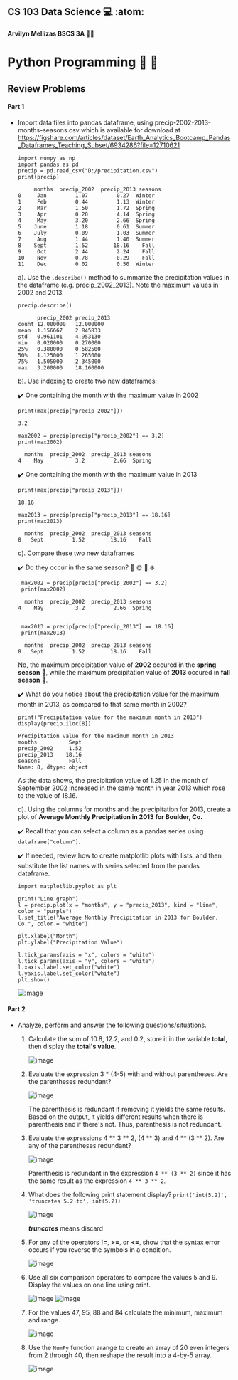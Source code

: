 ## CS 103 Data Science :computer: :atom:
#### Arvilyn Mellizas BSCS 3A :woman_technologist:

# Python Programming :snake: :panda_face:
## Review Problems

#### Part 1

- Import data files into pandas dataframe, using precip-2002-2013-months-seasons.csv which is available for download at https://figshare.com/articles/dataset/Earth_Analytics_Bootcamp_Pandas_Dataframes_Teaching_Subset/6934286?file=12710621

      import numpy as np
      import pandas as pd
      precip = pd.read_csv("D:/precipitation.csv")
      print(precip)
      
           months  precip_2002  precip_2013 seasons
      0     Jan         1.07         0.27  Winter
      1     Feb         0.44         1.13  Winter
      2     Mar         1.50         1.72  Spring
      3     Apr         0.20         4.14  Spring
      4     May         3.20         2.66  Spring
      5    June         1.18         0.61  Summer
      6    July         0.09         1.03  Summer
      7     Aug         1.44         1.40  Summer
      8    Sept         1.52        18.16    Fall
      9     Oct         2.44         2.24    Fall
      10    Nov         0.78         0.29    Fall
      11    Dec         0.02         0.50  Winter

  a). Use the `.describe()` method to summarize the precipitation values in the dataframe (e.g. precip_2002_2013). Note the maximum values in 2002 and 2013.

      precip.describe()
      
            precip_2002	precip_2013
      count	12.000000	12.000000
      mean	1.156667	2.845833
      std	0.961101	4.953130
      min	0.020000	0.270000
      25%	0.380000	0.582500
      50%	1.125000	1.265000
      75%	1.505000	2.345000
      max	3.200000	18.160000

 
    
   b). Use indexing to create two new dataframes:
       
     :heavy_check_mark: One containing the month with the maximum value in 2002
     
      print(max(precip["precip_2002"]))
      
      3.2

      max2002 = precip[precip["precip_2002"] == 3.2] 
      print(max2002)
      
        months  precip_2002  precip_2013 seasons
      4    May          3.2         2.66  Spring
     
     :heavy_check_mark: One containing the month with the maximum value in 2013
     
      print(max(precip["precip_2013"]))
      
      18.16

      max2013 = precip[precip["precip_2013"] == 18.16]
      print(max2013)
      
        months  precip_2002  precip_2013 seasons
      8   Sept         1.52        18.16    Fall

    c). Compare these two new dataframes

     :heavy_check_mark: Do they occur in the same season?  :cherry_blossom: :sun_with_face: :fallen_leaf: :snowflake:
     
       max2002 = precip[precip["precip_2002"] == 3.2] 
       print(max2002)
      
        months  precip_2002  precip_2013 seasons
      4    May          3.2         2.66  Spring
      
      
       max2013 = precip[precip["precip_2013"] == 18.16]
       print(max2013)
      
        months  precip_2002  precip_2013 seasons
      8   Sept         1.52        18.16    Fall

     No, the maximum precipitation value of **2002** occured in the **spring season** :cherry_blossom:, while the maximum precipitation value of **2013** occured in **fall season** :fallen_leaf:.
     
     :heavy_check_mark: What do you notice about the precipitation value for the maximum month in 2013, as compared to that same month in 2002?
     
      print("Precipitation value for the maximum month in 2013")
      display(precip.iloc[8])
      
      Precipitation value for the maximum month in 2013
      months          Sept
      precip_2002     1.52
      precip_2013    18.16
      seasons         Fall
      Name: 8, dtype: object
    
    As the data shows, the precipitation value of 1.25 in the month of September 2002 increased in the same month in year 2013 which rose to the value of 18.16.
      
   d). Using the columns for months and the precipitation for 2013, create a plot of **Average Monthly Precipitation in 2013 for Boulder, Co.**
   
     :heavy_check_mark: Recall that you can select a column as a pandas series using `dataframe["column"]`.
     
     :heavy_check_mark: If needed, review how to create matplotlib plots with lists, and then substitute the list names with series selected from the pandas dataframe.
     
      import matplotlib.pyplot as plt
      
      print("Line graph")
      l = precip.plot(x = "months", y = "precip_2013", kind = "line", color = "purple")
      l.set_title("Average Monthly Precipitation in 2013 for Boulder, Co.", color = "white")
 
      plt.xlabel("Month")
      plt.ylabel("Precipitation Value")
      
      l.tick_params(axis = "x", colors = "white")
      l.tick_params(axis = "y", colors = "white")
      l.xaxis.label.set_color("white")
      l.yaxis.label.set_color("white")
      plt.show()
      
     ![image](https://user-images.githubusercontent.com/62274346/120106775-013b1500-c191-11eb-9494-8ea008dcc1a3.png)


#### Part 2

- Analyze, perform and answer the following questions/situations.

   1. Calculate the sum of 10.8, 12.2, and 0.2, store it in the variable **total**, then display the **total's value**.
  
      ![image](https://user-images.githubusercontent.com/62274346/120106897-64c54280-c191-11eb-91f8-6a0f3e3cf27b.png)


   2. Evaluate the expression 3 * (4-5) with and without parentheses. Are the parentheses redundant?

      ![image](https://user-images.githubusercontent.com/62274346/120106990-be2d7180-c191-11eb-89c3-b692535c7ded.png)
      
      The parenthesis is redundant if removing it yields the same results. Based on the output, it yields different results when there is parenthesis and if there's not. Thus, parenthesis is not redundant.


   3. Evaluate the expressions 4 ** 3 ** 2, (4 ** 3) and 4 ** (3 ** 2). Are any of the parentheses redundant?

      ![image](https://user-images.githubusercontent.com/62274346/120107020-da311300-c191-11eb-8b05-65a9dbd4e512.png)
      
      Parenthesis is redundant in the expression `4 ** (3 ** 2)` since it has the same result as the expression `4 ** 3 ** 2`.


   4. What does the following print statement display? `print('int(5.2)', 'truncates 5.2 to', int(5.2))`

      ![image](https://user-images.githubusercontent.com/62274346/120107172-938fe880-c192-11eb-9fec-12326ca5f848.png)
      
      ***truncates*** means discard
      
      
   5. For any of the operators **!=**, **>=**, or **<=**, show that the syntax error occurs if you reverse the symbols in a condition. 

      ![image](https://user-images.githubusercontent.com/62274346/120107198-ac000300-c192-11eb-8c44-02ffcdab0268.png)


   6. Use all six comparison operators to compare the values 5 and 9. Display the values on one line using print.

      ![image](https://user-images.githubusercontent.com/62274346/120107218-bde1a600-c192-11eb-9a6c-9d71699c9720.png)
      ![image](https://user-images.githubusercontent.com/62274346/120107226-ca65fe80-c192-11eb-8acf-59ba43d5aa0d.png)


   7. For the values 47, 95, 88 and 84 calculate the minimum, maximum and range.
   
      ![image](https://user-images.githubusercontent.com/62274346/120107286-19139880-c193-11eb-9ab0-065a55c13033.png)

   8. Use the `NumPy` function arange to create an array of 20 even integers from 2 through 40, then reshape the result into a 4-by-5 array.

      ![image](https://user-images.githubusercontent.com/62274346/120107549-fd5cc200-c193-11eb-966b-1d15f85be66b.png)









